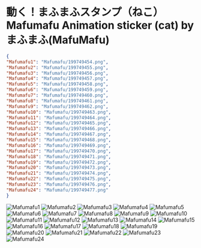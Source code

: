 # 動く！まふまふスタンプ（ねこ） Mafumafu Animation sticker (cat) by まふまふ(MafuMafu)

```json
{
"Mafumafu1": "Mafumafu/199749454.png",
"Mafumafu2": "Mafumafu/199749455.png",
"Mafumafu3": "Mafumafu/199749456.png",
"Mafumafu4": "Mafumafu/199749457.png",
"Mafumafu5": "Mafumafu/199749458.png",
"Mafumafu6": "Mafumafu/199749459.png",
"Mafumafu7": "Mafumafu/199749460.png",
"Mafumafu8": "Mafumafu/199749461.png",
"Mafumafu9": "Mafumafu/199749462.png",
"Mafumafu10": "Mafumafu/199749463.png",
"Mafumafu11": "Mafumafu/199749464.png",
"Mafumafu12": "Mafumafu/199749465.png",
"Mafumafu13": "Mafumafu/199749466.png",
"Mafumafu14": "Mafumafu/199749467.png",
"Mafumafu15": "Mafumafu/199749468.png",
"Mafumafu16": "Mafumafu/199749469.png",
"Mafumafu17": "Mafumafu/199749470.png",
"Mafumafu18": "Mafumafu/199749471.png",
"Mafumafu19": "Mafumafu/199749472.png",
"Mafumafu20": "Mafumafu/199749473.png",
"Mafumafu21": "Mafumafu/199749474.png",
"Mafumafu22": "Mafumafu/199749475.png",
"Mafumafu23": "Mafumafu/199749476.png",
"Mafumafu24": "Mafumafu/199749477.png"
}
```
![Mafumafu1](https://valinecdn.bili33.top/Mafumafu/199749454.png)
![Mafumafu2](https://valinecdn.bili33.top/Mafumafu/199749455.png)
![Mafumafu3](https://valinecdn.bili33.top/Mafumafu/199749456.png)
![Mafumafu4](https://valinecdn.bili33.top/Mafumafu/199749457.png)
![Mafumafu5](https://valinecdn.bili33.top/Mafumafu/199749458.png)
![Mafumafu6](https://valinecdn.bili33.top/Mafumafu/199749459.png)
![Mafumafu7](https://valinecdn.bili33.top/Mafumafu/199749460.png)
![Mafumafu8](https://valinecdn.bili33.top/Mafumafu/199749461.png)
![Mafumafu9](https://valinecdn.bili33.top/Mafumafu/199749462.png)
![Mafumafu10](https://valinecdn.bili33.top/Mafumafu/199749463.png)
![Mafumafu11](https://valinecdn.bili33.top/Mafumafu/199749464.png)
![Mafumafu12](https://valinecdn.bili33.top/Mafumafu/199749465.png)
![Mafumafu13](https://valinecdn.bili33.top/Mafumafu/199749466.png)
![Mafumafu14](https://valinecdn.bili33.top/Mafumafu/199749467.png)
![Mafumafu15](https://valinecdn.bili33.top/Mafumafu/199749468.png)
![Mafumafu16](https://valinecdn.bili33.top/Mafumafu/199749469.png)
![Mafumafu17](https://valinecdn.bili33.top/Mafumafu/199749470.png)
![Mafumafu18](https://valinecdn.bili33.top/Mafumafu/199749471.png)
![Mafumafu19](https://valinecdn.bili33.top/Mafumafu/199749472.png)
![Mafumafu20](https://valinecdn.bili33.top/Mafumafu/199749473.png)
![Mafumafu21](https://valinecdn.bili33.top/Mafumafu/199749474.png)
![Mafumafu22](https://valinecdn.bili33.top/Mafumafu/199749475.png)
![Mafumafu23](https://valinecdn.bili33.top/Mafumafu/199749476.png)
![Mafumafu24](https://valinecdn.bili33.top/Mafumafu/199749477.png)